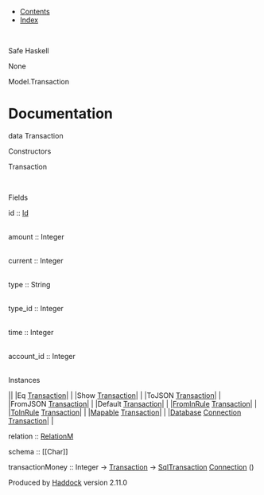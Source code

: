 -   [Contents](index.html)
-   [Index](doc-index.html)

 

Safe Haskell

None

Model.Transaction

Documentation
=============

data Transaction

Constructors

Transaction

 

Fields

id :: [Id](Model-General.html#t:Id)  
 

amount :: Integer  
 

current :: Integer  
 

type :: String  
 

type\_id :: Integer  
 

time :: Integer  
 

account\_id :: Integer  
 

Instances

||
|Eq [Transaction](Model-Transaction.html#t:Transaction)| |
|Show [Transaction](Model-Transaction.html#t:Transaction)| |
|ToJSON [Transaction](Model-Transaction.html#t:Transaction)| |
|FromJSON [Transaction](Model-Transaction.html#t:Transaction)| |
|Default [Transaction](Model-Transaction.html#t:Transaction)| |
|[FromInRule](Data-InRules.html#t:FromInRule) [Transaction](Model-Transaction.html#t:Transaction)| |
|[ToInRule](Data-InRules.html#t:ToInRule) [Transaction](Model-Transaction.html#t:Transaction)| |
|[Mapable](Model-General.html#t:Mapable) [Transaction](Model-Transaction.html#t:Transaction)| |
|[Database](Model-General.html#t:Database) [Connection](Data-SqlTransaction.html#t:Connection) [Transaction](Model-Transaction.html#t:Transaction)| |

relation :: [RelationM](Data-Relation.html#t:RelationM)

schema :: [[Char]]

transactionMoney :: Integer -\> [Transaction](Model-Transaction.html#t:Transaction) -\> [SqlTransaction](Data-SqlTransaction.html#t:SqlTransaction) [Connection](Data-SqlTransaction.html#t:Connection) ()

Produced by [Haddock](http://www.haskell.org/haddock/) version 2.11.0
